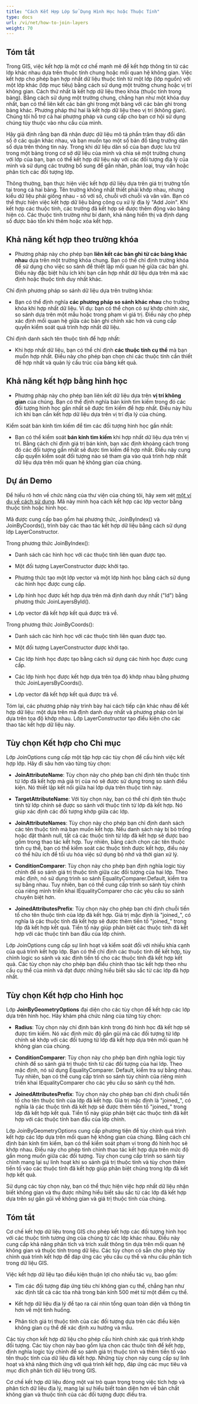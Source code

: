 ```yaml
---
title: "Cách Kết Hợp Lớp Sử Dụng Hình Học hoặc Thuộc Tính"
type: docs
url: /vi/net/how-to-join-layers
weight: 70
---
```


## Tóm tắt

Trong GIS, việc kết hợp là một cơ chế mạnh mẽ để kết hợp thông tin từ các lớp khác nhau dựa trên thuộc tính chung hoặc mối quan hệ không gian. Việc kết hợp cho phép bạn hợp nhất dữ liệu thuộc tính từ một lớp (lớp nguồn) với một lớp khác (lớp mục tiêu) bằng cách sử dụng một trường chung hoặc vị trí không gian. Cách thứ nhất là kết hợp dữ liệu theo khóa (thuộc tính trong bảng). Bằng cách sử dụng một trường chung, chẳng hạn như một khóa duy nhất, bạn có thể liên kết các bản ghi trong một bảng với các bản ghi trong bảng khác. Phương pháp thứ hai là kết hợp dữ liệu theo vị trí (không gian). Chúng tôi hỗ trợ cả hai phương pháp và cung cấp cho bạn cơ hội sử dụng chúng tùy thuộc vào nhu cầu của mình.

Hãy giả định rằng bạn đã nhận được dữ liệu mô tả phần trăm thay đổi dân số ở các quận khác nhau, và bạn muốn tạo một số bản đồ tăng trưởng dân số dựa trên thông tin này. Trong khi dữ liệu dân số của bạn được lưu trữ trong một bảng trong cơ sở dữ liệu của mình và chia sẻ một trường chung với lớp của bạn, bạn có thể kết hợp dữ liệu này với các đối tượng địa lý của mình và sử dụng các trường bổ sung để gắn nhãn, phân loại, truy vấn hoặc phân tích các đối tượng lớp.

Thông thường, bạn thực hiện việc kết hợp dữ liệu dựa trên giá trị trường tồn tại trong cả hai bảng. Tên trường không nhất thiết phải khớp nhau, nhưng kiểu dữ liệu phải giống nhau - số với số, chuỗi với chuỗi và vân vân. Bạn có thể thực hiện việc kết hợp dữ liệu bằng công cụ xử lý địa lý "Add Join". Khi kết hợp các thuộc tính, các trường đã kết hợp sẽ được thêm động vào bảng hiện có. Các thuộc tính trường như bí danh, khả năng hiển thị và định dạng số được bảo tồn khi thêm hoặc xóa kết hợp.

## Khả năng kết hợp theo trường khóa

- Phương pháp này cho phép bạn **liên kết các bản ghi từ các bảng khác nhau** dựa trên một trường khóa chung. Bạn có thể chỉ định trường khóa để sử dụng cho việc so sánh để thiết lập mối quan hệ giữa các bản ghi. Điều này đặc biệt hữu ích khi bạn cần hợp nhất dữ liệu dựa trên mã xác định hoặc thuộc tính duy nhất khác.

Chỉ định phương pháp so sánh dữ liệu dựa trên trường khóa:

- Bạn có thể định nghĩa **các phương pháp so sánh khác nhau** cho trường khóa khi hợp nhất dữ liệu. Ví dụ: bạn có thể chọn có sự khớp chính xác, so sánh dựa trên một mẫu hoặc trong phạm vi giá trị. Điều này cho phép xác định mối quan hệ giữa các bản ghi chính xác hơn và cung cấp quyền kiểm soát quá trình hợp nhất dữ liệu.

Chỉ định danh sách tên thuộc tính để hợp nhất:

- Khi hợp nhất dữ liệu, bạn có thể chỉ định **các thuộc tính cụ thể** mà bạn muốn hợp nhất. Điều này cho phép bạn chọn chỉ các thuộc tính cần thiết để hợp nhất và quản lý cấu trúc của bảng kết quả.

## Khả năng kết hợp bằng hình học

- Phương pháp này cho phép bạn liên kết dữ liệu dựa trên **vị trí không gian** của chúng. Bạn có thể định nghĩa bán kính tìm kiếm trong đó các đối tượng hình học gần nhất sẽ được tìm kiếm để hợp nhất. Điều này hữu ích khi bạn cần kết hợp dữ liệu dựa trên vị trí địa lý của chúng.

Kiểm soát bán kính tìm kiếm để tìm các đối tượng hình học gần nhất:

- Bạn có thể kiểm soát **bán kính tìm kiếm** khi hợp nhất dữ liệu dựa trên vị trí. Bằng cách chỉ định giá trị bán kính, bạn xác định khoảng cách trong đó các đối tượng gần nhất sẽ được tìm kiếm để hợp nhất. Điều này cung cấp quyền kiểm soát đối tượng nào sẽ tham gia vào quá trình hợp nhất dữ liệu dựa trên mối quan hệ không gian của chúng.

## Dự án Demo

Để hiểu rõ hơn về chức năng của thư viện của chúng tôi, hãy xem xét [một ví dụ về cách sử dụng](https://github.com/aspose-gis/Aspose.GIS-for-.NET/tree/master/Apps/Geo.Layers.Join). Mã này minh họa cách kết hợp các lớp vector bằng thuộc tính hoặc hình học.

Mã được cung cấp bao gồm hai phương thức, JoinByIndex() và JoinByCoords(), trình bày các thao tác kết hợp dữ liệu bằng cách sử dụng lớp LayerConstructor.

Trong phương thức JoinByIndex():

- Danh sách các hình học với các thuộc tính liên quan được tạo.

- Một đối tượng LayerConstructor được khởi tạo.

- Phương thức tạo một lớp vector và một lớp hình học bằng cách sử dụng các hình học được cung cấp.

- Lớp hình học được kết hợp dựa trên mã định danh duy nhất ("Id") bằng phương thức JoinLayersById().

- Lớp vector đã kết hợp kết quả được trả về.

Trong phương thức JoinByCoords():

- Danh sách các hình học với các thuộc tính liên quan được tạo.

- Một đối tượng LayerConstructor được khởi tạo.

- Các lớp hình học được tạo bằng cách sử dụng các hình học được cung cấp.

- Các lớp hình học được kết hợp dựa trên tọa độ khớp nhau bằng phương thức JoinLayersByCoords().

- Lớp vector đã kết hợp kết quả được trả về.

Tóm lại, các phương pháp này trình bày hai cách tiếp cận khác nhau để kết hợp dữ liệu: một dựa trên mã định danh duy nhất và phương pháp còn lại dựa trên tọa độ khớp nhau. Lớp LayerConstructor tạo điều kiện cho các thao tác kết hợp dữ liệu này.

## Tùy chọn Kết hợp cho Chỉ mục

Lớp JoinOptions cung cấp một tập hợp các tùy chọn để cấu hình việc kết hợp lớp. Hãy đi sâu hơn vào từng tùy chọn:

- **JoinAttributeName**: Tùy chọn này cho phép bạn chỉ định tên thuộc tính từ lớp đã kết hợp mà giá trị của nó sẽ được sử dụng trong so sánh điều kiện. Nó thiết lập kết nối giữa hai lớp dựa trên thuộc tính này.

- **TargetAttributeName**: Với tùy chọn này, bạn có thể chỉ định tên thuộc tính từ lớp chính sẽ được so sánh với thuộc tính từ lớp đã kết hợp. Nó giúp xác định các đối tượng khớp giữa các lớp.

- **JoinAttributeNames**: Tùy chọn này cho phép bạn chỉ định danh sách các tên thuộc tính mà bạn muốn kết hợp. Nếu danh sách này bị bỏ trống hoặc đặt thành null, tất cả các thuộc tính từ lớp đã kết hợp sẽ được bao gồm trong thao tác kết hợp. Tuy nhiên, bằng cách chọn các tên thuộc tính cụ thể, bạn có thể kiểm soát các thuộc tính được kết hợp, điều này có thể hữu ích để tối ưu hóa việc sử dụng bộ nhớ và thời gian xử lý.

- **ConditionComparer**: Tùy chọn này cho phép bạn định nghĩa logic tùy chỉnh để so sánh giá trị thuộc tính giữa các đối tượng của hai lớp. Theo mặc định, nó sử dụng trình so sánh EqualityComparer.Default, kiểm tra sự bằng nhau. Tuy nhiên, bạn có thể cung cấp trình so sánh tùy chỉnh của riêng mình triển khai IEqualityComparer cho các yêu cầu so sánh chuyên biệt hơn.

- **JoinedAttributesPrefix**: Tùy chọn này cho phép bạn chỉ định chuỗi tiền tố cho tên thuộc tính của lớp đã kết hợp. Giá trị mặc định là "joined_", có nghĩa là các thuộc tính đã kết hợp sẽ được thêm tiền tố "joined_" trong lớp đã kết hợp kết quả. Tiền tố này giúp phân biệt các thuộc tính đã kết hợp với các thuộc tính ban đầu của lớp chính.

Lớp JoinOptions cung cấp sự linh hoạt và kiểm soát đối với nhiều khía cạnh của quá trình kết hợp lớp. Bạn có thể chỉ định các thuộc tính để kết hợp, tùy chỉnh logic so sánh và xác định tiền tố cho các thuộc tính đã kết hợp kết quả. Các tùy chọn này cho phép bạn điều chỉnh thao tác kết hợp theo nhu cầu cụ thể của mình và đạt được những hiểu biết sâu sắc từ các lớp đã hợp nhất.

## Tùy chọn Kết hợp cho Hình học

Lớp **JoinByGeometryOptions** đại diện cho các tùy chọn để kết hợp các lớp dựa trên hình học. Hãy khám phá chức năng của từng tùy chọn:

- **Radius**: Tùy chọn này chỉ định bán kính trong đó hình học đã kết hợp sẽ được tìm kiếm. Nó xác định mức độ gần gũi mà các đối tượng từ lớp chính sẽ khớp với các đối tượng từ lớp đã kết hợp dựa trên mối quan hệ không gian của chúng.

- **ConditionComparer**: Tùy chọn này cho phép bạn định nghĩa logic tùy chỉnh để so sánh giá trị thuộc tính từ các đối tượng của hai lớp. Theo mặc định, nó sử dụng EqualityComparer. Default, kiểm tra sự bằng nhau. Tuy nhiên, bạn có thể cung cấp trình so sánh tùy chỉnh của riêng mình triển khai IEqualityComparer cho các yêu cầu so sánh cụ thể hơn.

- **JoinedAttributesPrefix**: Tùy chọn này cho phép bạn chỉ định chuỗi tiền tố cho tên thuộc tính của lớp đã kết hợp. Giá trị mặc định là "joined_", có nghĩa là các thuộc tính đã kết hợp sẽ được thêm tiền tố "joined_" trong lớp đã kết hợp kết quả. Tiền tố này giúp phân biệt các thuộc tính đã kết hợp với các thuộc tính ban đầu của lớp chính.

Lớp JoinByGeometryOptions cung cấp phương tiện để tùy chỉnh quá trình kết hợp các lớp dựa trên mối quan hệ không gian của chúng. Bằng cách chỉ định bán kính tìm kiếm, bạn có thể kiểm soát phạm vi trong đó hình học sẽ khớp nhau. Điều này cho phép tinh chỉnh thao tác kết hợp dựa trên mức độ gần mong muốn giữa các đối tượng. Tùy chọn cung cấp trình so sánh tùy chỉnh mang lại sự linh hoạt khi so sánh giá trị thuộc tính và tùy chọn thêm tiền tố vào các thuộc tính đã kết hợp giúp phân biệt chúng trong lớp đã kết hợp kết quả.

Sử dụng các tùy chọn này, bạn có thể thực hiện việc hợp nhất dữ liệu nhận biết không gian và thu được những hiểu biết sâu sắc từ các lớp đã kết hợp dựa trên sự gần gũi về không gian và giá trị thuộc tính của chúng.

## Tóm tắt

Cơ chế kết hợp dữ liệu trong GIS cho phép kết hợp các đối tượng hình học với các thuộc tính tương ứng của chúng từ các lớp khác nhau. Điều này cung cấp khả năng phân tích và trích xuất thông tin dựa trên mối quan hệ không gian và thuộc tính trong dữ liệu. Các tùy chọn có sẵn cho phép tùy chỉnh quá trình kết hợp để đáp ứng các yêu cầu cụ thể và nhu cầu phân tích trong dữ liệu GIS.

Việc kết hợp dữ liệu tạo điều kiện thuận lợi cho nhiều tác vụ, bao gồm:

- Tìm các đối tượng đáp ứng tiêu chí không gian cụ thể, chẳng hạn như xác định tất cả các tòa nhà trong bán kính 500 mét từ một điểm cụ thể.

- Kết hợp dữ liệu địa lý để tạo ra cái nhìn tổng quan toàn diện và thông tin hơn về một tình huống.

- Phân tích giá trị thuộc tính của các đối tượng dựa trên các điều kiện không gian cụ thể để xác định xu hướng và mẫu.

Các tùy chọn kết hợp dữ liệu cho phép cấu hình chính xác quá trình khớp đối tượng. Các tùy chọn này bao gồm lựa chọn các thuộc tính để kết hợp, định nghĩa logic tùy chỉnh để so sánh giá trị thuộc tính và thêm tiền tố vào tên thuộc tính của dữ liệu đã kết hợp. Những tùy chọn này cung cấp sự linh hoạt và khả năng thích ứng với quá trình kết hợp, đáp ứng các mục tiêu và mục đích phân tích dữ liệu trong GIS.

Cơ chế kết hợp dữ liệu đóng một vai trò quan trọng trong việc tích hợp và phân tích dữ liệu địa lý, mang lại sự hiểu biết toàn diện hơn về bản chất không gian và thuộc tính của các đối tượng được điều tra.